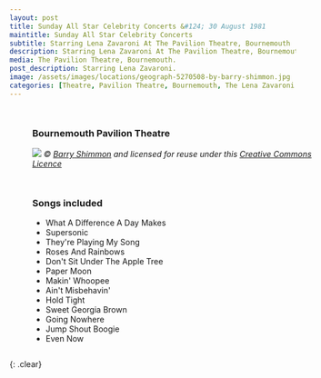 ```yaml
---
layout: post
title: Sunday All Star Celebrity Concerts &#124; 30 August 1981
maintitle: Sunday All Star Celebrity Concerts
subtitle: Starring Lena Zavaroni At The Pavilion Theatre, Bournemouth
description: Starring Lena Zavaroni At The Pavilion Theatre, Bournemouth.
media: The Pavilion Theatre, Bournemouth.
post_description: Starring Lena Zavaroni.
image: /assets/images/locations/geograph-5270508-by-barry-shimmon.jpg
categories: [Theatre, Pavilion Theatre, Bournemouth, The Lena Zavaroni Show, OnThisDay30August]
---
```


<figure class="fig1">
<h3>Bournemouth Pavilion Theatre</h3>
<a href="https://www.geograph.org.uk/photo/5270508"><img src="{{ page.image }}" class="full-width" /></a>
<cite>&copy; <a href="https://www.geograph.org.uk/profile/20970">Barry Shimmon</a> and licensed for reuse under this <a href="http://creativecommons.org/licenses/by-sa/2.0">Creative Commons Licence</a></cite>
</figure>

<figure class="fig2">
<h3>Songs included</h3>
<ul>
<li>What A Difference A Day Makes</li>
<li>Supersonic</li>
<li>They're Playing My Song</li>
<li>Roses And Rainbows</li>
<li>Don't Sit Under The Apple Tree</li>
<li>Paper Moon</li>
<li>Makin' Whoopee</li>
<li>Ain't Misbehavin'</li>
<li>Hold Tight</li>
<li>Sweet Georgia Brown</li>
<li>Going Nowhere</li>
<li>Jump Shout Boogie</li>
<li>Even Now</li>
</ul>
</figure>

<br />{: .clear}

<style>
.fig1 {float:left; width:49%;}

.fig2 {float:right; width:49%;}

.fig3 {float:right; width:100%;}

figcaption {float:left; width:100%;}

@media screen and (orientation:portrait) {
.fig1, .fig2 {float:left; width:100%;}
figcaption {float:left; width:100%; margin-bottom: 10px;}
}
</style>

